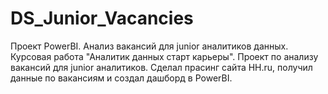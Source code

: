# DS_Junior_Vacancies
Проект PowerBI. Анализ вакансий для junior аналитиков данных.
Курсовая работа "Аналитик данных старт карьеры".
Проект по анализу вакансий для junior аналитиков.
Сделал прасинг сайта HH.ru, получил данные по вакансиям и создал дашборд в PowerBI.
